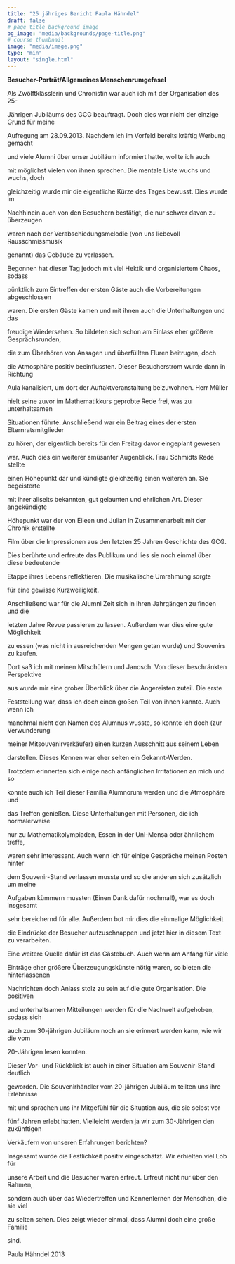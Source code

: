 ```yaml
---
title: "25 jähriges Bericht Paula Hähndel"
draft: false
# page title background image
bg_image: "media/backgrounds/page-title.png"
# course thumbnail
image: "media/image.png"
type: "min"
layout: "single.html"
---
```


**Besucher-Porträt/Allgemeines Menschenrumgefasel**


Als Zwölftklässlerin und Chronistin war auch ich mit der Organisation des 25-

Jährigen Jubiläums des GCG beauftragt. Doch dies war nicht der einzige Grund für meine

Aufregung am 28.09.2013. Nachdem ich im Vorfeld bereits kräftig Werbung gemacht

und viele Alumni über unser Jubiläum informiert hatte, wollte ich auch

mit möglichst vielen von ihnen sprechen. Die mentale Liste wuchs und wuchs, doch

gleichzeitig wurde mir die eigentliche Kürze des Tages bewusst. Dies wurde im

Nachhinein auch von den Besuchern bestätigt, die nur schwer davon zu überzeugen

waren nach der Verabschiedungsmelodie (von uns liebevoll Rausschmissmusik

genannt) das Gebäude zu verlassen.

Begonnen hat dieser Tag jedoch mit viel Hektik und organisiertem Chaos, sodass

pünktlich zum Eintreffen der ersten Gäste auch die Vorbereitungen abgeschlossen

waren. Die ersten Gäste kamen und mit ihnen auch die Unterhaltungen und das

freudige Wiedersehen. So bildeten sich schon am Einlass eher größere Gesprächsrunden,

die zum Überhören von Ansagen und überfüllten Fluren beitrugen, doch

die Atmosphäre positiv beeinflussten. Dieser Besucherstrom wurde dann in Richtung

Aula kanalisiert, um dort der Auftaktveranstaltung beizuwohnen. Herr Müller

hielt seine zuvor im Mathematikkurs geprobte Rede frei, was zu unterhaltsamen

Situationen führte. Anschließend war ein Beitrag eines der ersten Elternratsmitglieder

zu hören, der eigentlich bereits für den Freitag davor eingeplant gewesen

war. Auch dies ein weiterer amüsanter Augenblick. Frau Schmidts Rede stellte

einen Höhepunkt dar und kündigte gleichzeitig einen weiteren an. Sie begeisterte

mit ihrer allseits bekannten, gut gelaunten und ehrlichen Art. Dieser angekündigte

Höhepunkt war der von Eileen und Julian in Zusammenarbeit mit der Chronik erstellte

Film über die Impressionen aus den letzten 25 Jahren Geschichte des GCG.

Dies berührte und erfreute das Publikum und lies sie noch einmal über diese bedeutende

Etappe ihres Lebens reflektieren. Die musikalische Umrahmung sorgte

für eine gewisse Kurzweiligkeit.

Anschließend war für die Alumni Zeit sich in ihren Jahrgängen zu finden und die

letzten Jahre Revue passieren zu lassen. Außerdem war dies eine gute Möglichkeit

zu essen (was nicht in ausreichenden Mengen getan wurde) und Souvenirs zu kaufen.

Dort saß ich mit meinen Mitschülern und Janosch. Von dieser beschränkten Perspektive

aus wurde mir eine grober Überblick über die Angereisten zuteil. Die erste

Feststellung war, dass ich doch einen großen Teil von ihnen kannte. Auch wenn ich

manchmal nicht den Namen des Alumnus wusste, so konnte ich doch (zur Verwunderung

meiner Mitsouvenirverkäufer) einen kurzen Ausschnitt aus seinem Leben

darstellen. Dieses Kennen war eher selten ein Gekannt-Werden.

Trotzdem erinnerten sich einige nach anfänglichen Irritationen an mich und so

konnte auch ich Teil dieser Familia Alumnorum werden und die Atmosphäre und

das Treffen genießen. Diese Unterhaltungen mit Personen, die ich normalerweise

nur zu Mathematikolympiaden, Essen in der Uni-Mensa oder ähnlichem treffe,

waren sehr interessant. Auch wenn ich für einige Gespräche meinen Posten hinter

dem Souvenir-Stand verlassen musste und so die anderen sich zusätzlich um meine

Aufgaben kümmern mussten (Einen Dank dafür nochmal!), war es doch insgesamt

sehr bereichernd für alle. Außerdem bot mir dies die einmalige Möglichkeit

die Eindrücke der Besucher aufzuschnappen und jetzt hier in diesem Text zu verarbeiten.

Eine weitere Quelle dafür ist das Gästebuch. Auch wenn am Anfang für viele

Einträge eher größere Überzeugungskünste nötig waren, so bieten die hinterlassenen

Nachrichten doch Anlass stolz zu sein auf die gute Organisation. Die positiven

und unterhaltsamen Mitteilungen werden für die Nachwelt aufgehoben, sodass sich

auch zum 30-jährigen Jubiläum noch an sie erinnert werden kann, wie wir die vom

20-Jährigen lesen konnten.

Dieser Vor- und Rückblick ist auch in einer Situation am Souvenir-Stand deutlich

geworden. Die Souvenirhändler vom 20-jährigen Jubiläum teilten uns ihre Erlebnisse

mit und sprachen uns ihr Mitgefühl für die Situation aus, die sie selbst vor

fünf Jahren erlebt hatten. Vielleicht werden ja wir zum 30-Jährigen den zukünftigen

Verkäufern von unseren Erfahrungen berichten?

Insgesamt wurde die Festlichkeit positiv eingeschätzt. Wir erhielten viel Lob für

unsere Arbeit und die Besucher waren erfreut. Erfreut nicht nur über den Rahmen,

sondern auch über das Wiedertreffen und Kennenlernen der Menschen, die sie viel

zu selten sehen. Dies zeigt wieder einmal, dass Alumni doch eine große Familie

sind.

Paula Hähndel 2013
